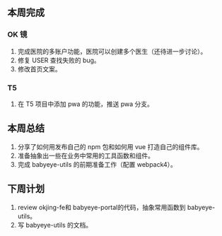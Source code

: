 ## 本周完成

### OK 镜

1. 完成医院的多账户功能，医院可以创建多个医生（还待进一步讨论）。
2. 修复 USER 查找失败的 bug。
3. 修改首页文案。

### T5

1. 在 T5 项目中添加 pwa 的功能，推送 pwa 分支。

## 本周总结

1. 分享了如何用发布自己的 npm 包和如何用 vue 打造自己的组件库。
2. 准备抽象出一些在业务中常用的工具函数和组件。
3. 完成 babyeye-utils 的前期准备工作（配置 webpack4）。

## 下周计划

1. review okjing-fe和 babyeye-portal的代码，抽象常用函数到 babyeye-utils。
2. 写 babyeye-utils 的文档。